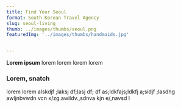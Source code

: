 ```yaml
---
title: Find Your Seoul   
format: South Korean Travel Agency
slug: seoul-living
thumb: ../images/thumbs/seoul.png
featuredImg: '../images/thumbs/handmaids.jpg'


---
```


**Lorem ipsum**
lorem lorem lorem lorem

### Lorem, snatch
lorem lorem alskdjf ;laksj df;lasj df; df as;ldkfajs;ldkfj a;sidjf ;lasdhg awljnbvwdn vcn x/zg.awildv.,sdnva kjn e/,navsd l